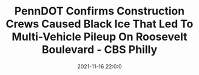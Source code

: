 ---
"title": "PennDOT Confirms Construction Crews Caused Black Ice That Led To Multi-Vehicle Pileup On Roosevelt Boulevard - CBS Philly"
"date": "2021-11-16 22:0:0"
"feed_name": "GOOGLENEWSCONSTRUCTION"
"feed_website": "https://news.google.com/search?q=construction%2Bincident&hl=en-US&gl=US&ceid=US:en"
"feed_rss": "https://news.google.com/rss/search?q=construction%2Bincident&hl=en-US&gl=US&ceid=US:en"
"link": "https://philadelphia.cbslocal.com/2021/11/16/roosevelt-boulevard-crash-closes-southbound-lanes-kelly-drive-ridge-avenue/"
"source": "{'href': 'https://philadelphia.cbslocal.com', 'title': 'CBS Philly'}"
"file": "_posts/2021-1-1-2285eef26c9ce9a593c55e3db65984d23cd69105.md"
"accident": "1"
"drilling": "0"
"dead": "0"
"injured": "0"
"arrested": "0"
"place": "unknown place"
"where": "unknown site"
"causes": "unknown"
"place_uri": "unknown place"
---